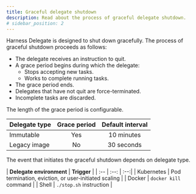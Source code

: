```yaml
---
title: Graceful delegate shutdown
description: Read about the process of graceful delegate shutdown.
# sidebar_position: 2
---
```


Harness Delegate is designed to shut down gracefully. The process of graceful shutdown proceeds as follows:

- The delegate receives an instruction to quit.
- A grace period begins during which the delegate:
  + Stops accepting new tasks.
  + Works to complete running tasks.
- The grace period ends.
- Delegates that have not quit are force-terminated.
- Incomplete tasks are discarded.

The length of the grace period is configurable. 

| **Delegate type** | **Grace period** | **Default interval** |
| :-- | :--: | :--: |
| Immutable | Yes | 10 minutes |
| Legacy image | No | 30 seconds |

The event that initiates the graceful shutdown depends on delegate type.

| **Delegate environment** | **Trigger** |
| :-- | :--: | :--:|
| Kubernetes | Pod termination, eviction, or user-initiated scaling |
| Docker | `docker kill` command |
| Shell | `./stop.sh` instruction |

